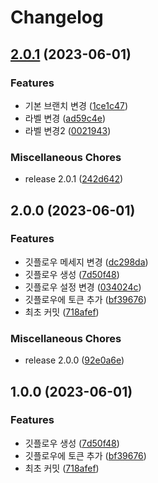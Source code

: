 # Changelog

## [2.0.1](https://github.com/hokim2407/test-standdard-version/compare/v2.0.0...v2.0.1) (2023-06-01)


### Features

* 기본 브랜치 변경 ([1ce1c47](https://github.com/hokim2407/test-standdard-version/commit/1ce1c47125b2bc5e96ce518fbf67ed4780bc2553))
* 라벨 변경 ([ad59c4e](https://github.com/hokim2407/test-standdard-version/commit/ad59c4e63621e04bf4a4518ce2a918c6aaf9d3fe))
* 라벨 변경2 ([0021943](https://github.com/hokim2407/test-standdard-version/commit/00219436c458a869f7eb11eb2d330c7e4c23a168))


### Miscellaneous Chores

* release 2.0.1 ([242d642](https://github.com/hokim2407/test-standdard-version/commit/242d64245be31a7cba0c53070f860b39172eb7fe))

## 2.0.0 (2023-06-01)


### Features

* 깃플로우 메세지 변경 ([dc298da](https://github.com/hokim2407/test-standdard-version/commit/dc298dad7185e1bbe95e7eacff405b4dc6152061))
* 깃플로우 생성 ([7d50f48](https://github.com/hokim2407/test-standdard-version/commit/7d50f4807183ff771f083febe984d6b6ac8b89ef))
* 깃플로우 설정 변경 ([034024c](https://github.com/hokim2407/test-standdard-version/commit/034024c0b9c40bea1bd650750c3f62648f7a068e))
* 깃플로우에 토큰 추가 ([bf39676](https://github.com/hokim2407/test-standdard-version/commit/bf39676cffc5e8ee68aaa89cb7c205e3c3b2d54d))
* 최초 커밋 ([718afef](https://github.com/hokim2407/test-standdard-version/commit/718afefca8691eb66a947341e92aadf15a10a2cc))


### Miscellaneous Chores

* release 2.0.0 ([92e0a6e](https://github.com/hokim2407/test-standdard-version/commit/92e0a6e48340c293473a71710867642863551c62))

## 1.0.0 (2023-06-01)


### Features

* 깃플로우 생성 ([7d50f48](https://github.com/hokim2407/test-standdard-version/commit/7d50f4807183ff771f083febe984d6b6ac8b89ef))
* 깃플로우에 토큰 추가 ([bf39676](https://github.com/hokim2407/test-standdard-version/commit/bf39676cffc5e8ee68aaa89cb7c205e3c3b2d54d))
* 최초 커밋 ([718afef](https://github.com/hokim2407/test-standdard-version/commit/718afefca8691eb66a947341e92aadf15a10a2cc))
